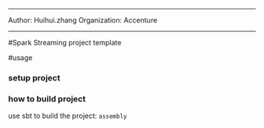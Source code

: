 ************************************************************************************************************************************************
Author:         Huihui.zhang
Organization:   Accenture

************************************************************************************************************************************************

#Spark Streaming project template

#usage

### setup project 
#### 


### how to build project 
use sbt to build the project:  ```assembly ``` 